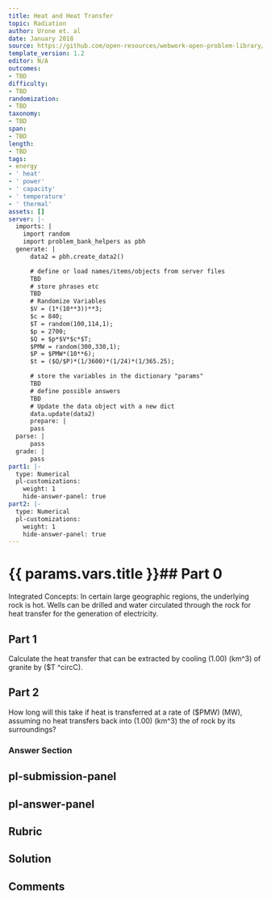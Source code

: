 ```yaml
---
title: Heat and Heat Transfer
topic: Radiation
author: Urone et. al
date: January 2018
source: https://github.com/open-resources/webwork-open-problem-library/tree/master/Contrib/BrockPhysics/College_Physics_Urone/14.Heat_and_Heat_Transfer/14-07.Radiation/NU_U17_14_07_018.pg
template_version: 1.2
editor: N/A
outcomes:
- TBD
difficulty:
- TBD
randomization:
- TBD
taxonomy:
- TBD
span:
- TBD
length:
- TBD
tags:
- energy
- ' heat'
- ' power'
- ' capacity'
- ' temperature'
- ' thermal'
assets: []
server: |-
  imports: |
    import random
    import problem_bank_helpers as pbh
  generate: |
      data2 = pbh.create_data2()

      # define or load names/items/objects from server files
      TBD
      # store phrases etc
      TBD
      # Randomize Variables
      $V = (1*(10**3))**3;
      $c = 840;
      $T = random(100,114,1);
      $p = 2700;
      $Q = $p*$V*$c*$T;
      $PMW = random(300,330,1);
      $P = $PMW*(10**6);
      $t = ($Q/$P)*(1/3600)*(1/24)*(1/365.25);

      # store the variables in the dictionary "params"
      TBD
      # define possible answers
      TBD
      # Update the data object with a new dict
      data.update(data2)
      prepare: |
      pass
  parse: |
      pass
  grade: |
      pass
part1: |-
  type: Numerical
  pl-customizations:
    weight: 1
    hide-answer-panel: true
part2: |-
  type: Numerical
  pl-customizations:
    weight: 1
    hide-answer-panel: true
---
```


# {{ params.vars.title }}## Part 0 
Integrated Concepts: In certain large geographic regions, the underlying rock is hot. Wells can be drilled and water circulated through the rock for heat transfer for the generation of electricity. 
## Part 1 
Calculate the heat transfer that can be extracted by cooling (1.00) (km^3) of granite by ($T ^circC). 
## Part 2 
How long will this take if heat is transferred at a rate of ($PMW) (MW), assuming no heat transfers back into (1.00) (km^3) the of rock by its surroundings? 


### Answer Section 


## pl-submission-panel 


## pl-answer-panel 


## Rubric 


## Solution 


## Comments 


